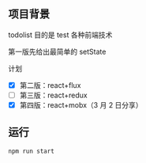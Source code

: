 ## 项目背景

todolist
目的是 test 各种前端技术

第一版先给出最简单的 setState

计划

- [x] 第二版：react+flux
- [ ] 第三版：react+redux
- [x] 第四版：react+mobx（3 月 2 日分享）

## 运行
`npm run start`
